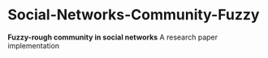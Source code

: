 # Social-Networks-Community-Fuzzy
**Fuzzy-rough community in social networks**
A research paper implementation

